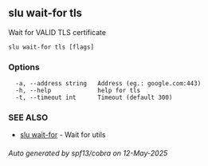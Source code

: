 ## slu wait-for tls

Wait for VALID TLS certificate

```
slu wait-for tls [flags]
```

### Options

```
  -a, --address string   Address (eg.: google.com:443)
  -h, --help             help for tls
  -t, --timeout int      Timeout (default 300)
```

### SEE ALSO

* [slu wait-for](slu_wait-for.md)	 - Wait for utils

###### Auto generated by spf13/cobra on 12-May-2025
